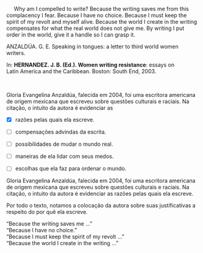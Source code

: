 

     Why am I compelled to write? Because the writing saves me from this complacency I fear. Because I have no choice. Because I must keep the spirit of my revolt and myself alive. Because the world I create in the writing compensates for what the real world does not give me. By writing I put order in the world, give it a handle so I can grasp it.

ANZALDÚA. G. E. Speaking in tongues: a letter to third world women writers.

In: **HERNANDEZ. J. B. (Ed.). Women writing resistance**: essays on\
Latin America and the Caribbean. Boston: South End, 2003.

 

Gloria Evangelina Anzaldúa, falecida em 2004, foi uma escritora americana de origem mexicana que escreveu sobre questões culturais e raciais. Na citação, o intuito da autora é evidenciar as



- [x] razões pelas quais ela escreve.
- [ ] compensações advindas da escrita.
- [ ] possibilidades de mudar o mundo real.
- [ ] maneiras de ela lidar com seus medos.
- [ ] escolhas que ela faz para ordenar o mundo.


Gloria Evangelina Anzaldúa, falecida em 2004, foi uma escritora americana de origem mexicana que escreveu sobre questões culturais e raciais. Na citação, o intuito da autora é evidenciar as razões pelas quais ela escreve.

Por todo o texto, notamos a colocação da autora sobre suas justificativas a respeito do por quê ela escreve.

“Because the writing saves me …”\
“Because I have no choice.”\
“Because I must keep the spirit of my revolt …”\
“Because the world I create in the writing …”
